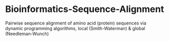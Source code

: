 # Bioinformatics-Sequence-Alignment
Pairwise sequence alignment of amino acid (protein) sequences via dynamic programming algorithms, local (Smith-Waterman) &amp; global (Needleman-Wunch)
